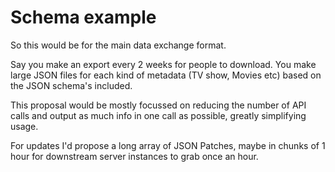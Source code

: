 # Schema example

So this would be for the main data exchange format.

Say you make an export every 2 weeks for people to download.
You make large JSON files for each kind of metadata (TV show, Movies etc) based on the JSON schema's included.

This proposal would be mostly focussed on reducing the number of API calls and output as much info in one call as possible, greatly simplifying usage.

For updates I'd propose a long array of JSON Patches, maybe in chunks of 1 hour for downstream server instances to grab once an hour.